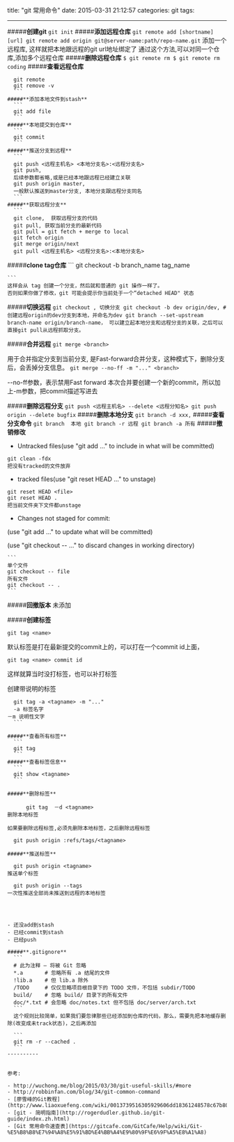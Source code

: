 title: "git 常用命令"
date: 2015-03-31 21:12:57
categories: git
tags:

----------
#####**创建git**
	```
	git init
	```
#####**添加远程仓库**
	```
	git remote add [shortname] [url]
	git remote add origin git@server-name:path/repo-name.git
	```
	添加一个远程库, 这样就把本地跟远程的git url地址绑定了
	通过这个方法,可以对同一个仓库,添加多个远程仓库
#####**删除远程仓库**
	```
	$ git remote rm
	$ git remote rm  coding
	```
#####**查看远程仓库**
  ```
	git remote
	git remove -v
	```
#####**添加本地文件到stash**
	```
	git add file
	```
#####**本地提交到仓库**
	```
	git commit
	```
#####**推送分支到远程**
	```
	git push <远程主机名> <本地分支名>:<远程分支名>
	git push,
	后续参数都省略,或是已经本地跟远程已经建立关联
	git push origin master,
	一般默认推送到master分支, 本地分支跟远程分支同名
	```
#####**获取远程分支**
	```
	git clone,  获取远程分支的代码
	git pull, 获取当前分支的最新代码
	git pull = git fetch + merge to local
	git fetch origin
	git merge origin/next
	git pull <远程主机名> <远程分支名>:<本地分支名>
  ```

#####**clone tag仓库**
	```
	git checkout -b branch_name tag_name

	```
	这样会从 tag 创建一个分支，然后就和普通的 git 操作一样了。
	否则如果你做了修改，git 可能会提示你当前处于一个“detached HEAD" 状态
#####**切换远程**
	```
	git checkout , 切换分支
	git checkout -b dev origin/dev,
	#创建远程origin的dev分支到本地，并命名为dev
	git branch --set-upstream branch-name origin/branch-name，
	可以建立起本地分支和远程分支的关联，之后可以直接git pull从远程抓取分支。
	```

#####**合并远程**
	```
	git merge <branch>
	```

用于合并指定分支到当前分支,
是Fast-forward合并分支，这种模式下，删除分支后，会丢掉分支信息。
	```
	git merge --no-ff -m "..." <branch>
	```

--no-ff参数，表示禁用Fast forward
本次合并要创建一个新的commit，所以加上-m参数，把commit描述写进去

#####**删除远程分支**
	```
	git push <远程主机名> --delete <远程分知名>
	git push origin --delete bugfix
	```
#####**删除本地分支**
	```
	git branch -d xxx,
	```
#####**查看分支命令**
	```
	git branch  本地
	git branch -r 远程
	git branch -a 所有
	```
#####**撤销修改**
* Untracked files(use "git add <file>..." to include in what will be committed)
```
git clean -fdx
把没有tracked的文件放弃
```

* tracked files(use "git reset HEAD <file>..." to unstage)
```
git reset HEAD <file>
git reset HEAD .
把当前文件夹下文件都unstage
```
*  Changes not staged for commit:

  (use "git add <file>..." to update what will be committed)

  (use "git checkout -- <file>..." to discard changes in working directory)

	```
	单个文件
	git checkout -- file
	所有文件
	git checkout -- .
	```

#####**回撤版本**
未添加


#####**创建标签**

	git tag <name>

默认标签是打在最新提交的commit上的，可以打在一个commit id上面，

	git tag <name> commit id
这样就算当时没打标签，也可以补打标签

创建带说明的标签
  ```
	git tag -a <tagname> -m "..."
	-a 标签名字
  －m 说明性文字
	```

#####**查看所有标签**
	```
	git tag
	```
#####**查看标签信息**
	```
	git show <tagname>
	```

#####**删除标签**

		git tag  －d <tagname>
删除本地标签

如果要删除远程标签,必须先删除本地标签，之后删除远程标签

	git push origin :refs/tags/<tagname>

#####**推送标签**

	git push origin <tagname>
推送单个标签

	git push origin --tags
一次性推送全部尚未推送到远程的本地标签




 - 还没add到stash
 - 已经commit到stash
 - 已经push

#####**.gitignore**
	```
	# 此为注释 – 将被 Git 忽略
	*.a       # 忽略所有 .a 结尾的文件
	!lib.a    # 但 lib.a 除外
	/TODO     # 仅仅忽略项目根目录下的 TODO 文件，不包括 subdir/TODO
	build/    # 忽略 build/ 目录下的所有文件
	doc/*.txt # 会忽略 doc/notes.txt 但不包括 doc/server/arch.txt
	```
	这个规则比较简单，如果我们要忽律那些已经添加到仓库的代码，那么，需要先把本地缓存删除(改变成未track状态)，之后再添加

	```
	git rm -r --cached .
	```
----------


参考:

 - http://wuchong.me/blog/2015/03/30/git-useful-skills/#more
 - http://robbinfan.com/blog/34/git-common-command
 - [廖雪峰的Git教程](http://www.liaoxuefeng.com/wiki/0013739516305929606dd18361248578c67b8067c8c017b000)
 - [git - 简明指南](http://rogerdudler.github.io/git-guide/index.zh.html)
 - [Git 常用命令速查表](https://gitcafe.com/GitCafe/Help/wiki/Git-%E5%B8%B8%E7%94%A8%E5%91%BD%E4%BB%A4%E9%80%9F%E6%9F%A5%E8%A1%A8)

